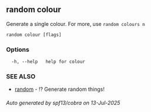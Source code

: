 ## random colour

Generate a single colour. For more, use `random colours n`

```
random colour [flags]
```

### Options

```
  -h, --help   help for colour
```

### SEE ALSO

* [random](random.md)	 - ⁉️ Generate random things!

###### Auto generated by spf13/cobra on 13-Jul-2025
